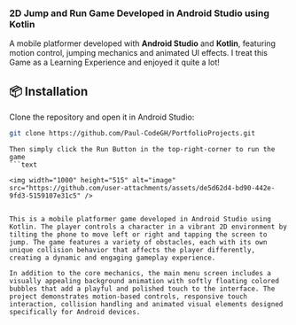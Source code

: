 ### 2D Jump and Run Game Developed in Android Studio using Kotlin
A mobile platformer developed with **Android Studio** and **Kotlin**, featuring motion control, jumping mechanics and animated UI effects. I treat this Game as a Learning Experience and enjoyed it quite a lot!

## 📦 Installation

Clone the repository and open it in Android Studio:

```bash
git clone https://github.com/Paul-CodeGH/PortfolioProjects.git
```

```text
Then simply click the Run Button in the top-right-corner to run the game
```text

<img width="1000" height="515" alt="image" src="https://github.com/user-attachments/assets/de5d62d4-bd90-442e-9fd3-5159107e31c5" />


This is a mobile platformer game developed in Android Studio using Kotlin. The player controls a character in a vibrant 2D environment by tilting the phone to move left or right and tapping the screen to jump. The game features a variety of obstacles, each with its own unique collision behavior that affects the player differently, creating a dynamic and engaging gameplay experience.

In addition to the core mechanics, the main menu screen includes a visually appealing background animation with softly floating colored bubbles that add a playful and polished touch to the interface. The project demonstrates motion-based controls, responsive touch interaction, collision handling and animated visual elements designed specifically for Android devices.


